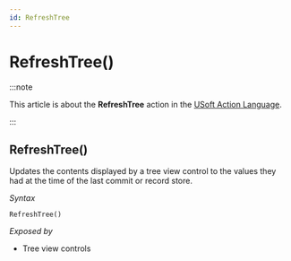 ```yaml
---
id: RefreshTree
---
```


# RefreshTree()




:::note

This article is about the **RefreshTree** action in the [USoft Action Language](/Task_flow/Action_Language_reference/USoft_Action_Language.md).

:::

## **RefreshTree()**

Updates the contents displayed by a tree view control to the values they had at the time of the last commit or record store.

*Syntax*

```
RefreshTree()
```

*Exposed by*

- Tree view controls